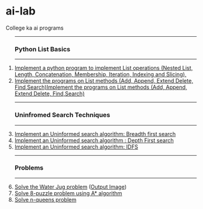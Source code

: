 # ai-lab
College ka ai programs<br>
<ol>
  <hr>
 <h3>Python List Basics</h3>
 <hr>
<li><a href="Python_lists.py">Implement a python program to implement List operations (Nested List, Length, Concatenation, Membership, Iteration, Indexing and Slicing),</a></li>
 <li><a href="Python_lists_2.py">Implement the programs on List methods (Add, Append, Extend Delete, Find,Search)Implement the programs on List methods (Add, Append, Extend Delete, Find,Search)</a></li>
 <hr>
 <h3>Uninfromed Search Techniques</h3>
 <hr>
  <li><a href="BFS.py">Implement an Uninformed search algorithm: Breadth first search</a></li>
 <li><a href="DFS.py">Implement an Uninformed search algorithm : Depth First search </a></li>
 <li><a href="/IDFS.py">Implement an Uninformed search algorithm: IDFS</a></li>
  <hr>
  <h3>Problems</h3>
  <hr>
 <li><a href="Water_Jug_problem.py">Solve the Water Jug problem</a> (<a href="https://github.com/Epicprogrammer1/ai-lab/blob/main/Untitled.png">Output Image</a>)</li> 
  <li><a href="8-Puzzle-A-star.py">Solve 8-puzzle problem using A* algorithm</a></li>
  <li><a href="n-queens.py">Solve n-queens problem</a></li>
</ol>

